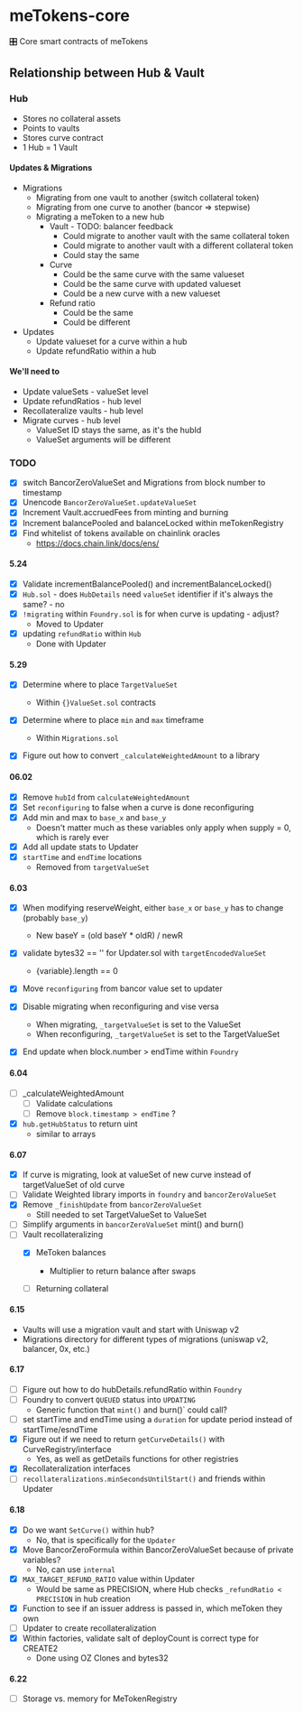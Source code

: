 # meTokens-core
🎛  Core smart contracts of meTokens


## Relationship between Hub & Vault
### Hub
* Stores no collateral assets
* Points to vaults
* Stores curve contract
* 1 Hub = 1 Vault

#### Updates & Migrations
* Migrations
    * Migrating from one vault to another (switch collateral token)
    * Migrating from one curve to another (bancor => stepwise)
    * Migrating a meToken to a new hub
        * Vault - TODO: balancer feedback
            * Could migrate to another vault with the same collateral token
            * Could migrate to another vault with a different collateral token
            * Could stay the same
        * Curve
            * Could be the same curve with the same valueset
            * Could be the same curve with updated valueset
            * Could be a new curve with a new valueset
        * Refund ratio
            * Could be the same
            * Could be different
* Updates
    * Update valueset for a curve within a hub
    * Update refundRatio within a hub


#### We'll need to
* Update valueSets - valueSet level
* Update refundRatios - hub level
* Recollateralize vaults - hub level
* Migrate curves - hub level
    * ValueSet ID stays the same, as it's the hubId
    * ValueSet arguments will be different


### TODO
* [x] switch BancorZeroValueSet and Migrations from block number to timestamp
* [x] Unencode `BancorZeroValueSet.updateValueSet`
* [x] Increment Vault.accruedFees from minting and burning
* [x] Increment balancePooled and balanceLocked within meTokenRegistry
* [x] Find whitelist of tokens available on chainlink oracles
    * https://docs.chain.link/docs/ens/

#### 5.24
* [x] Validate incrementBalancePooled() and incrementBalanceLocked()
* [x] `Hub.sol` - does `HubDetails` need `valueSet` identifier if it's always the same? - no
* [x] `!migrating` within `Foundry.sol` is for when curve is updating - adjust?
    * Moved to Updater
* [x] updating `refundRatio` within `Hub`
    * Done with Updater

#### 5.29
* [x] Determine where to place `TargetValueSet`
    * Within `{}ValueSet.sol` contracts
* [x] Determine where to place `min` and `max` timeframe
    * Within `Migrations.sol`
* [x] Figure out how to convert `_calculateWeightedAmount` to a library


#### 06.02
* [x] Remove `hubId` from `calculateWeightedAmount`
* [x] Set `reconfiguring` to false when a curve is done reconfiguring
* [x] Add min and max to `base_x` and `base_y`
    * Doesn't matter much as these variables only apply when supply = 0, which is rarely ever
* [x] Add all update stats to Updater
* [x] `startTime` and `endTime` locations
    * Removed from `targetValueSet`


#### 6.03
* [x] When modifying reserveWeight, either `base_x` or `base_y` has to change (probably `base_y`)
    * New baseY = (old baseY * oldR) / newR
* [x] validate bytes32 == '' for Updater.sol with `targetEncodedValueSet`
    * {variable}.length == 0 
* [x] Move `reconfiguring` from bancor value set to updater
* [x] Disable migrating when reconfiguring and vise versa
    * When migrating, `_targetValueSet` is set to the ValueSet
    * When reconfiguring, `_targetValueSet` is set to the TargetValueSet
* [x] End update when block.number > endTime within `Foundry`


#### 6.04
* [ ] _calculateWeightedAmount
    * [ ] Validate calculations
    * [ ] Remove `block.timestamp > endTime` ?
* [x] `hub.getHubStatus` to return uint
    * similar to arrays

#### 6.07
* [x] If curve is migrating, look at valueSet of new curve instead of targetValueSet of old curve
* [ ] Validate Weighted library imports in `foundry` and `bancorZeroValueSet`
* [x] Remove `_finishUpdate` from `bancorZeroValueSet`
    * Still needed to set TargetValueSet to ValueSet
* [ ] Simplify arguments in `bancorZeroValueSet` mint() and burn()
* [ ] Vault recollateralizing
    * [x] MeToken balances
        * Multiplier to return balance after swaps
    * [ ] Returning collateral  


#### 6.15
* Vaults will use a migration vault and start with Uniswap v2
* Migrations directory for different types of migrations (uniswap v2, balancer, 0x, etc.)

#### 6.17
* [ ] Figure out how to do hubDetails.refundRatio within `Foundry`
* [ ] Foundry to convert `QUEUED` status into `UPDATING`
    * Generic function that `mint()` and burn()` could call?
* [ ] set startTime and endTime using a `duration` for update period instead of startTime/esndTime
* [x] Figure out if we need to return `getCurveDetails()` with CurveRegistry/interface 
    * Yes, as well as getDetails functions for other registries
* [x] Recollateralization interfaces
* [ ] `recollateralizations.minSecondsUntilStart()` and friends within Updater

#### 6.18
* [x] Do we want `SetCurve()` within hub?
    * No, that is specifically for the `Updater`
* [x] Move BancorZeroFormula within BancorZeroValueSet because of private variables?
    * No, can use `internal`
* [x] `MAX_TARGET_REFUND_RATIO` value within Updater
    * Would be same as PRECISION, where Hub checks `_refundRatio < PRECISION` in hub creation
* [x] Function to see if an issuer address is passed in, which meToken they own
* [ ] Updater to create recollateralization
* [x] Within factories, validate salt of deployCount is correct type for CREATE2
    * Done using OZ Clones and bytes32

#### 6.22
* [ ] Storage vs. memory for MeTokenRegistry
